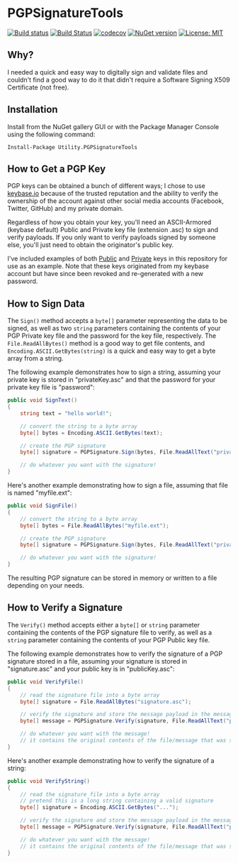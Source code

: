 # PGPSignatureTools

[![Build status](https://ci.appveyor.com/api/projects/status/bkwapclp6uvn2889?svg=true)](https://ci.appveyor.com/project/jpdillingham/utility-pgpsignaturetools)
[![Build Status](https://travis-ci.org/jpdillingham/Utility.PGPSignatureTools.svg?branch=master)](https://travis-ci.org/jpdillingham/Utility.PGPSignatureTools)
[![codecov](https://codecov.io/gh/jpdillingham/Utility.PGPSignatureTools/branch/master/graph/badge.svg)](https://codecov.io/gh/jpdillingham/Utility.PGPSignatureTools)
[![NuGet version](https://img.shields.io/nuget/v/Utility.PGPSignatureTools.svg)](https://www.nuget.org/packages/Utility.PGPSignatureTools/)
[![License: MIT](https://img.shields.io/badge/License-MIT-blue.svg)](https://github.com/jpdillingham/Utility.PGPSignatureTools/blob/master/LICENSE)

## Why?

I needed a quick and easy way to digitally sign and validate files and couldn't find a good way to do it that didn't require a Software Signing X509 Certificate (not free).

## Installation

Install from the NuGet gallery GUI or with the Package Manager Console using the following command:

```Install-Package Utility.PGPSignatureTools```

## How to Get a PGP Key

PGP keys can be obtained a bunch of different ways; I chose to use [keybase.io](http://keybase.io) because of the trusted reputation and the ability 
to verify the ownership of the account against other social media accounts (Facebook, Twitter, GitHub) and my private domain.

Regardless of how you obtain your key, you'll need an ASCII-Armored (keybase default) Public and Private key file (extension .asc) to sign and verify payloads.  If you only 
want to verify payloads signed by someone else, you'll just need to obtain the originator's public key.

I've included examples of both [Public](https://raw.githubusercontent.com/jpdillingham/Utility.PGPSignatureTools/master/Examples/Keys/privateKey.asc) 
and [Private](https://raw.githubusercontent.com/jpdillingham/Utility.PGPSignatureTools/master/Examples/Keys/privateKey.asc) keys in this 
repository for use as an example.  Note that these keys originated from my keybase account but have since been revoked 
and re-generated with a new password.

## How to Sign Data

The ```Sign()``` method accepts a ```byte[]``` parameter representing the data to be signed, as well as two ```string``` parameters containing the contents of your
PGP Private key file and the password for the key file, respectively.  The ```File.ReadAllBytes()``` method is a good way to get file contents, and 
```Encoding.ASCII.GetBytes(string)``` is a quick and easy way to get a byte array from a string.

The following example demonstrates how to sign a string, assuming your private key is stored in "privateKey.asc" and that the password for your private key file is "password":

```c#
public void SignText()
{
    string text = "hello world!";

    // convert the string to a byte array
    byte[] bytes = Encoding.ASCII.GetBytes(text);

    // create the PGP signature
    byte[] signature = PGPSignature.Sign(bytes, File.ReadAllText("privateKey.asc"), "password");

    // do whatever you want with the signature!
}
```

Here's another example demonstrating how to sign a file, assuming that file is named "myfile.ext":

```c#
public void SignFile()
{
    // convert the string to a byte array
    byte[] bytes = File.ReadAllBytes("myfile.ext");

    // create the PGP signature
    byte[] signature = PGPSignature.Sign(bytes, File.ReadAllText("privateKey.asc"), "password");

    // do whatever you want with the signature!
}
```

The resulting PGP signature can be stored in memory or written to a file depending on your needs.

## How to Verify a Signature

The ```Verify()``` method accepts either a ```byte[]``` or ```string``` parameter containing the contents of the PGP signature file to verify, as well as a ```string``` parameter containing
the contents of your PGP Public key file.

The following example demonstrates how to verify the signature of a PGP signature stored in a file, assuming your signature is stored in "signature.asc" and your public key is in "publicKey.asc":

```c#
public void VerifyFile()
{
    // read the signature file into a byte array
    byte[] signature = File.ReadAllBytes("signature.asc");

    // verify the signature and store the message payload in the message byte array
    byte[] message = PGPSignature.Verify(signature, File.ReadAllText("publicKey.asc"));

    // do whatever you want with the message!
    // it contains the original contents of the file/message that was signed.
}
```

Here's another example demonstrating how to verify the signature of a string:

```c#
public void VerifyString()
{
    // read the signature file into a byte array
    // pretend this is a long string containing a valid signature
    byte[] signature = Encoding.ASCII.GetBytes("...");

    // verify the signature and store the message payload in the message byte array
    byte[] message = PGPSignature.Verify(signature, File.ReadAllText("publicKey.asc"));

    // do whatever you want with the message!
    // it contains the original contents of the file/message that was signed.
}
```